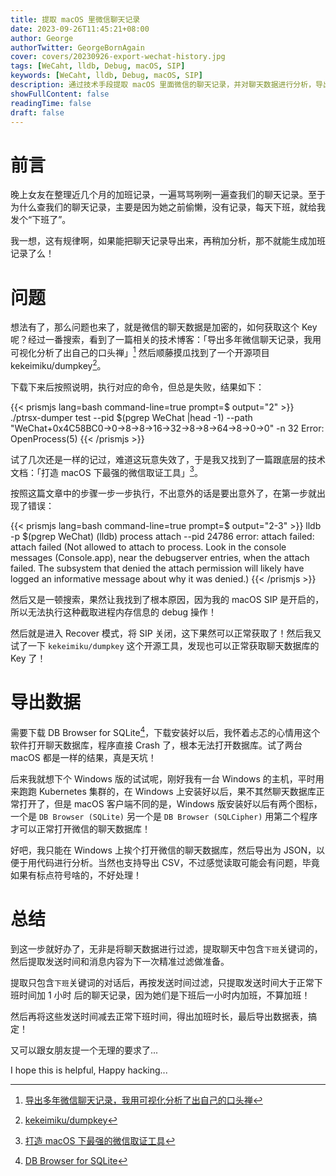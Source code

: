 ```yaml
---
title: 提取 macOS 里微信聊天记录
date: 2023-09-26T11:45:21+08:00
author: George
authorTwitter: GeorgeBornAgain
cover: covers/20230926-export-wechat-history.jpg
tags: [WeCaht, lldb, Debug, macOS, SIP]
keywords: [WeCaht, lldb, Debug, macOS, SIP]
description: 通过技术手段提取 macOS 里面微信的聊天记录，并对聊天数据进行分析，导出所需的结果
showFullContent: false
readingTime: false
draft: false
---
```


# 前言

晚上女友在整理近几个月的加班记录，一遍骂骂咧咧一遍查我们的聊天记录。至于为什么查我们的聊天记录，主要是因为她之前偷懒，没有记录，每天下班，就给我发个“下班了”。

我一想，这有规律啊，如果能把聊天记录导出来，再稍加分析，那不就能生成加班记录了么！

# 问题

想法有了，那么问题也来了，就是微信的聊天数据是加密的，如何获取这个 Key 呢？经过一番搜索，看到了一篇相关的技术博客：「导出多年微信聊天记录，我用可视化分析了出自己的口头禅」[^1] 然后顺藤摸瓜找到了一个开源项目 kekeimiku/dumpkey[^2]。

下载下来后按照说明，执行对应的命令，但总是失败，结果如下：

{{< prismjs lang=bash command-line=true prompt=$ output="2" >}}
./ptrsx-dumper test --pid $(pgrep WeChat |head -1) --path "WeChat+0x4C58BC0->0->8->8->16->32->8->8->64->8->0->0" -n 32
Error: OpenProcess(5)
{{< /prismjs >}}

试了几次还是一样的记过，难道这玩意失效了，于是我又找到了一篇跟底层的技术文档：「打造 macOS 下最强的微信取证工具」[^3]。

按照这篇文章中的步骤一步一步执行，不出意外的话是要出意外了，在第一步就出现了错误：

{{< prismjs lang=bash command-line=true prompt=$ output="2-3" >}}
lldb -p $(pgrep WeChat)
(lldb) process attach --pid 24786
error: attach failed: attach failed (Not allowed to attach to process.  Look in the console messages (Console.app), near the debugserver entries, when the attach failed.  The subsystem that denied the attach permission will likely have logged an informative message about why it was denied.)
{{< /prismjs >}}

然后又是一顿搜索，果然让我找到了根本原因，因为我的 macOS SIP 是开启的，所以无法执行这种截取进程内存信息的 debug 操作！

然后就是进入 Recover 模式，将 SIP 关闭，这下果然可以正常获取了！然后我又试了一下 `kekeimiku/dumpkey` 这个开源工具，发现也可以正常获取聊天数据库的 Key 了！

# 导出数据

需要下载 DB Browser for SQLite[^4]，下载安装好以后，我怀着忐忑的心情用这个软件打开聊天数据库，程序直接 Crash 了，根本无法打开数据库。试了两台 macOS 都是一样的结果，真是天坑！

后来我就想下个 Windows 版的试试呢，刚好我有一台 Windows 的主机，平时用来跑跑 Kubernetes 集群的，在 Windows 上安装好以后，果不其然聊天数据库正常打开了，但是 macOS 客户端不同的是，Windows 版安装好以后有两个图标，一个是 `DB Browser (SQLite)` 另一个是 `DB Browser (SQLCipher)` 用第二个程序才可以正常打开微信的聊天数据库！

好吧，我只能在 Windows 上挨个打开微信的聊天数据库，然后导出为 JSON，以便于用代码进行分析。当然也支持导出 CSV，不过感觉读取可能会有问题，毕竟如果有标点符号啥的，不好处理！

# 总结

到这一步就好办了，无非是将聊天数据进行过滤，提取聊天中包含`下班`关键词的，然后提取发送时间和消息内容为下一次精准过滤做准备。

提取只包含`下班`关键词的对话后，再按发送时间过滤，只提取发送时间大于正常下班时间加 1 小时 后的聊天记录，因为她们是下班后一小时内加班，不算加班！

然后再将这些发送时间减去正常下班时间，得出加班时长，最后导出数据表，搞定！

又可以跟女朋友提一个无理的要求了...

I hope this is helpful, Happy hacking...

[^1]: [导出多年微信聊天记录，我用可视化分析了出自己的口头禅](https://sspai.com/post/82577)
[^2]: [kekeimiku/dumpkey](https://github.com/kekeimiku/dumpkey)
[^3]: [打造 macOS 下最强的微信取证工具](https://mp.weixin.qq.com/s?__biz=MzU0NzczMDg4Mg==&mid=2247483863&idx=1&sn=ae6d1069a517e0176822efad9835dbd3&chksm=fb48a57acc3f2c6c412cf96a1dececc42ec8853931386f0988b404c9df92b0d2f3d9ee8f5491&mpshare=1&scene=1&srcid=0818f2cWp0w1sgFkUmhGL4Oe&sharer_sharetime=1692294905463&sharer_shareid=92340da57488f8262c6c5e5b5e83ac2b#rd)
[^4]: [DB Browser for SQLite](https://sqlitebrowser.org/dl/)